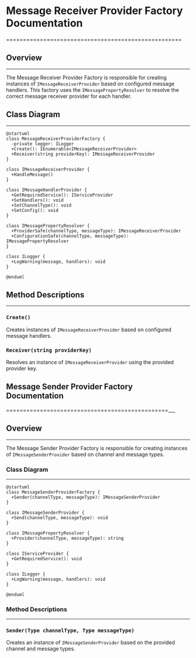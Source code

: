# Message Receiver Provider Factory Documentation
====================================================

## Overview
-----------

The Message Receiver Provider Factory is responsible for creating instances of `IMessageReceiverProvider` based on configured message handlers. This factory uses the `IMessagePropertyResolver` to resolve the correct message receiver provider for each handler.

## Class Diagram
---------------

```plantuml
@startuml
class MessageReceiverProviderFactory {
  -private logger: ILogger
  +Create(): IEnumerable<IMessageReceiverProvider>
  +Receiver(string providerKey): IMessageReceiverProvider
}

class IMessageReceiverProvider {
  +HandleMessage()
}

class IMessageHandlerProvider {
  +GetRequiredService(): IServiceProvider
  +SetHandlers(): void
  +SetChannelType(): void
  +SetConfig(): void
}

class IMessagePropertyResolver {
  +ProviderSafe(channelType, messageType): IMessageReceiverProvider
  +ConfigurationSafe(channelType, messageType): IMessagePropertyResolver
}

class ILogger {
  +LogWarning(message, handlers): void
}

@enduml
```

## Method Descriptions
--------------------

### `Create()`

Creates instances of `IMessageReceiverProvider` based on configured message handlers.

### `Receiver(string providerKey)`

Resolves an instance of `IMessageReceiverProvider` using the provided provider key.

## Message Sender Provider Factory Documentation
================================================___

## Overview
-----------

The Message Sender Provider Factory is responsible for creating instances of `IMessageSenderProvider` based on channel and message types.

### Class Diagram
---------------

```plantuml
@startuml
class MessageSenderProviderFactory {
  +Sender(channelType, messageType): IMessageSenderProvider
}

class IMessageSenderProvider {
  +Send(channelType, messageType): void
}

class IMessagePropertyResolver {
  +Provider(channelType, messageType): string
}

class IServiceProvider {
  +GetRequiredService(): void
}

class ILogger {
  +LogWarning(message, handlers): void
}

@enduml
```

### Method Descriptions
--------------------

### `Sender(Type channelType, Type messageType)`

Creates an instance of `IMessageSenderProvider` based on the provided channel and message types.